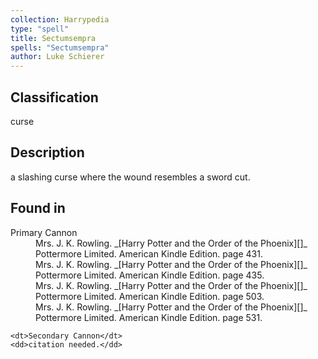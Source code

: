 ```yaml
---
collection: Harrypedia
type: "spell"
title: Sectumsempra
spells: "Sectumsempra"
author: Luke Schierer
---
```


## Classification

curse

## Description

a slashing curse where the wound resembles a sword cut.

## Found in
<dl>
    <dt>Primary Cannon</dt>
<dd>Mrs. J. K. Rowling. _[Harry Potter and the Order of the Phoenix][]_
    Pottermore Limited. American Kindle Edition. page 431.</dd>
<dd>Mrs. J. K. Rowling. _[Harry Potter and the Order of the Phoenix][]_
    Pottermore Limited. American Kindle Edition. page 435.</dd>
<dd>Mrs. J. K. Rowling. _[Harry Potter and the Order of the Phoenix][]_
    Pottermore Limited. American Kindle Edition. page 503.</dd>
<dd>Mrs. J. K. Rowling. _[Harry Potter and the Order of the Phoenix][]_
    Pottermore Limited. American Kindle Edition. page 531.</dd>

    <dt>Secondary Cannon</dt>
    <dd>citation needed.</dd>

</dl>

[Harry Potter and the Order of the Phoenix]: https://www.librarything.com/work/115
